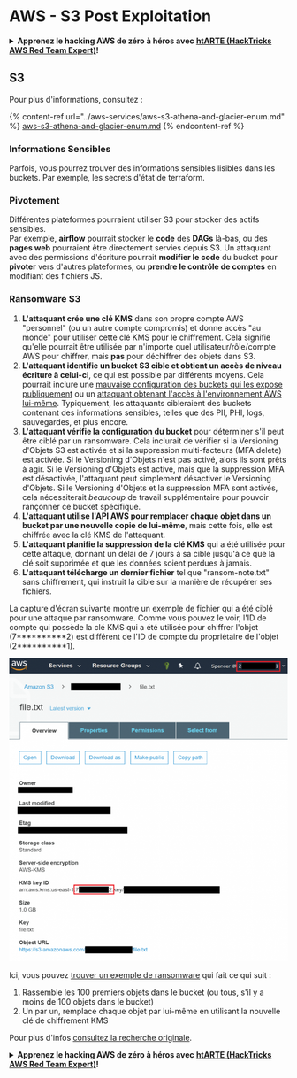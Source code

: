 # AWS - S3 Post Exploitation

<details>

<summary><strong>Apprenez le hacking AWS de zéro à héros avec</strong> <a href="https://training.hacktricks.xyz/courses/arte"><strong>htARTE (HackTricks AWS Red Team Expert)</strong></a><strong>!</strong></summary>

Autres moyens de soutenir HackTricks :

* Si vous souhaitez voir votre **entreprise annoncée dans HackTricks** ou **télécharger HackTricks en PDF**, consultez les [**PLANS D'ABONNEMENT**](https://github.com/sponsors/carlospolop) !
* Obtenez le [**swag officiel PEASS & HackTricks**](https://peass.creator-spring.com)
* Découvrez [**La Famille PEASS**](https://opensea.io/collection/the-peass-family), notre collection d'[**NFTs**](https://opensea.io/collection/the-peass-family) exclusifs
* **Rejoignez le** 💬 [**groupe Discord**](https://discord.gg/hRep4RUj7f) ou le [**groupe telegram**](https://t.me/peass) ou **suivez** moi sur **Twitter** 🐦 [**@carlospolopm**](https://twitter.com/carlospolopm)**.**
* **Partagez vos astuces de hacking en soumettant des PRs aux dépôts github** [**HackTricks**](https://github.com/carlospolop/hacktricks) et [**HackTricks Cloud**](https://github.com/carlospolop/hacktricks-cloud).

</details>

## S3

Pour plus d'informations, consultez :

{% content-ref url="../aws-services/aws-s3-athena-and-glacier-enum.md" %}
[aws-s3-athena-and-glacier-enum.md](../aws-services/aws-s3-athena-and-glacier-enum.md)
{% endcontent-ref %}

### Informations Sensibles

Parfois, vous pourrez trouver des informations sensibles lisibles dans les buckets. Par exemple, les secrets d'état de terraform.

### Pivotement

Différentes plateformes pourraient utiliser S3 pour stocker des actifs sensibles.\
Par exemple, **airflow** pourrait stocker le **code** des **DAGs** là-bas, ou des **pages web** pourraient être directement servies depuis S3. Un attaquant avec des permissions d'écriture pourrait **modifier le code** du bucket pour **pivoter** vers d'autres plateformes, ou **prendre le contrôle de comptes** en modifiant des fichiers JS.

### Ransomware S3

1. **L'attaquant crée une clé KMS** dans son propre compte AWS "personnel" (ou un autre compte compromis) et donne accès "au monde" pour utiliser cette clé KMS pour le chiffrement. Cela signifie qu'elle pourrait être utilisée par n'importe quel utilisateur/rôle/compte AWS pour chiffrer, mais **pas** pour déchiffrer des objets dans S3.
2. **L'attaquant identifie un bucket S3 cible et obtient un accès de niveau écriture à celui-ci**, ce qui est possible par différents moyens. Cela pourrait inclure une [mauvaise configuration des buckets qui les expose publiquement](https://rhinosecuritylabs.com/penetration-testing/penetration-testing-aws-storage/) ou un [attaquant obtenant l'accès à l'environnement AWS lui-même](https://rhinosecuritylabs.com/penetration-testing/penetration-testing-aws-storage/). Typiquement, les attaquants cibleraient des buckets contenant des informations sensibles, telles que des PII, PHI, logs, sauvegardes, et plus encore.
3. **L'attaquant vérifie la configuration du bucket** pour déterminer s'il peut être ciblé par un ransomware. Cela inclurait de vérifier si la Versioning d'Objets S3 est activée et si la suppression multi-facteurs (MFA delete) est activée. Si le Versioning d'Objets n'est pas activé, alors ils sont prêts à agir. Si le Versioning d'Objets est activé, mais que la suppression MFA est désactivée, l'attaquant peut simplement désactiver le Versioning d'Objets. Si le Versioning d'Objets et la suppression MFA sont activés, cela nécessiterait _beaucoup_ de travail supplémentaire pour pouvoir rançonner ce bucket spécifique.
4. **L'attaquant utilise l'API AWS pour remplacer chaque objet dans un bucket par une nouvelle copie de lui-même**, mais cette fois, elle est chiffrée avec la clé KMS de l'attaquant.
5. **L'attaquant planifie la suppression de la clé KMS** qui a été utilisée pour cette attaque, donnant un délai de 7 jours à sa cible jusqu'à ce que la clé soit supprimée et que les données soient perdues à jamais.
6. **L'attaquant télécharge un dernier fichier** tel que "ransom-note.txt" sans chiffrement, qui instruit la cible sur la manière de récupérer ses fichiers.

La capture d'écran suivante montre un exemple de fichier qui a été ciblé pour une attaque par ransomware. Comme vous pouvez le voir, l'ID de compte qui possède la clé KMS qui a été utilisée pour chiffrer l'objet (7\*\*\*\*\*\*\*\*\*\*2) est différent de l'ID de compte du propriétaire de l'objet (2\*\*\*\*\*\*\*\*\*\*1).

![](<../../../.gitbook/assets/image (2) (1) (1) (1) (1) (1) (1).png>)

Ici, vous pouvez [trouver un exemple de ransomware](https://github.com/RhinoSecurityLabs/Cloud-Security-Research/blob/master/AWS/s3\_ransomware/s3-ransomware-poc.py) qui fait ce qui suit :

1. Rassemble les 100 premiers objets dans le bucket (ou tous, s'il y a moins de 100 objets dans le bucket)
2. Un par un, remplace chaque objet par lui-même en utilisant la nouvelle clé de chiffrement KMS

Pour plus d'infos [consultez la recherche originale](https://rhinosecuritylabs.com/aws/s3-ransomware-part-1-attack-vector/).

<details>

<summary><strong>Apprenez le hacking AWS de zéro à héros avec</strong> <a href="https://training.hacktricks.xyz/courses/arte"><strong>htARTE (HackTricks AWS Red Team Expert)</strong></a><strong>!</strong></summary>

Autres moyens de soutenir HackTricks :

* Si vous souhaitez voir votre **entreprise annoncée dans HackTricks** ou **télécharger HackTricks en PDF**, consultez les [**PLANS D'ABONNEMENT**](https://github.com/sponsors/carlospolop) !
* Obtenez le [**swag officiel PEASS & HackTricks**](https://peass.creator-spring.com)
* Découvrez [**La Famille PEASS**](https://opensea.io/collection/the-peass-family), notre collection d'[**NFTs**](https://opensea.io/collection/the-peass-family) exclusifs
* **Rejoignez le** 💬 [**groupe Discord**](https://discord.gg/hRep4RUj7f) ou le [**groupe telegram**](https://t.me/peass) ou **suivez** moi sur **Twitter** 🐦 [**@carlospolopm**](https://twitter.com/carlospolopm)**.**
* **Partagez vos astuces de hacking en soumettant des PRs aux dépôts github** [**HackTricks**](https://github.com/carlospolop/hacktricks) et [**HackTricks Cloud**](https://github.com/carlospolop/hacktricks-cloud).

</details>
